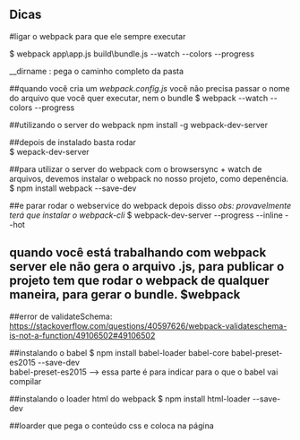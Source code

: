 ## Dicas

#ligar o webpack para que ele sempre executar <br>

$ webpack app\app.js build\bundle.js --watch --colors --progress <br>

__dirname : pega o caminho completo da pasta <br>

##quando você cria um *webpack.config.js* você não precisa passar o nome do arquivo que você quer executar, nem o bundle
$ webpack --watch --colors --progress <br>

##utilizando o server do webpack
npm install -g webpack-dev-server <br>

##depois de instalado basta rodar <br>
$ wepack-dev-server

##para utilizar o server do webpack com o browsersync + watch de arquivos, devemos instalar o webpack no nosso projeto, como depenência.
$ npm install webpack --save-dev <br>

##e parar rodar o webservice do webpack depois disso *obs: provavelmente terá que instalar o webpack-cli*
$ webpack-dev-server --progress --inline --hot

## quando você está trabalhando com webpack server ele não gera o arquivo .js, para publicar o projeto tem que rodar o webpack de qualquer maneira, para gerar o bundle. $webpack

##error de validateSchema:  <br>
https://stackoverflow.com/questions/40597626/webpack-validateschema-is-not-a-function/49106502#49106502

##instalando o babel
$ npm install babel-loader babel-core babel-preset-es2015 --save-dev <br>
babel-preset-es2015 --> essa parte é para indicar para o que o babel vai compilar


##instalando o loader html do webpack
$ npm install html-loader --save-dev

##loarder que pega o conteúdo css e coloca na página <style> css-loader : entende o conteúdo do css; url-loader: entende as urls de dentro do arquivo css; file-loader: usamos para trabalhar com todos os outros tipos de arquivos
$ npm install style-loader css-loader url-loader file-loader --save-dev
